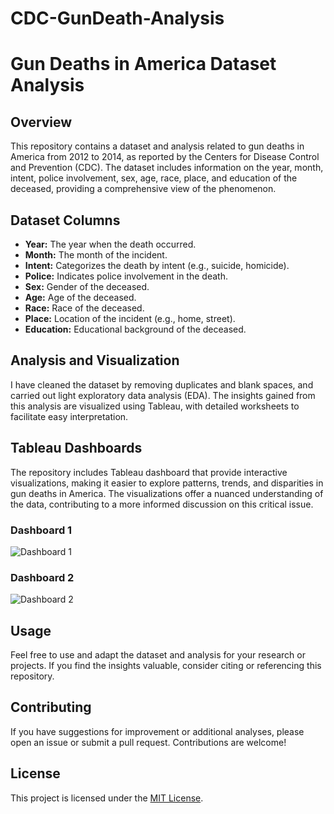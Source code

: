 # CDC-GunDeath-Analysis

# Gun Deaths in America Dataset Analysis

## Overview

This repository contains a dataset and analysis related to gun deaths in America from 2012 to 2014, as reported by the Centers for Disease Control and Prevention (CDC). The dataset includes information on the year, month, intent, police involvement, sex, age, race, place, and education of the deceased, providing a comprehensive view of the phenomenon.

## Dataset Columns

- **Year:** The year when the death occurred.
- **Month:** The month of the incident.
- **Intent:** Categorizes the death by intent (e.g., suicide, homicide).
- **Police:** Indicates police involvement in the death.
- **Sex:** Gender of the deceased.
- **Age:** Age of the deceased.
- **Race:** Race of the deceased.
- **Place:** Location of the incident (e.g., home, street).
- **Education:** Educational background of the deceased.

## Analysis and Visualization

I have cleaned the dataset by removing duplicates and blank spaces, and carried out light exploratory data analysis (EDA). The insights gained from this analysis are visualized using Tableau, with detailed worksheets to facilitate easy interpretation.

## Tableau Dashboards

The repository includes Tableau dashboard that provide interactive visualizations, making it easier to explore patterns, trends, and disparities in gun deaths in America. The visualizations offer a nuanced understanding of the data, contributing to a more informed discussion on this critical issue.



### Dashboard 1
![Dashboard 1](screenshots/dashboard1.png)

### Dashboard 2
![Dashboard 2](screenshots/dashboard2.png)


## Usage

Feel free to use and adapt the dataset and analysis for your research or projects. If you find the insights valuable, consider citing or referencing this repository.

## Contributing

If you have suggestions for improvement or additional analyses, please open an issue or submit a pull request. Contributions are welcome!

## License

This project is licensed under the [MIT License](LICENSE.md).

